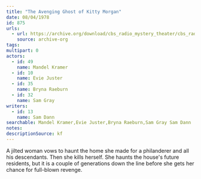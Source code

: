 ```yaml
---
title: "The Avenging Ghost of Kitty Morgan"
date: 08/04/1978
id: 875
urls: 
  - url: https://archive.org/download/cbs_radio_mystery_theater/cbs_radio_mystery_theater-0851-0900.zip/cbs_radio_mystery_theater-0851-0900%2Fcbsrmt_0875_the_avenging_ghost_of_kitty_morgan.mp3
    source: archive-org
tags: 
multipart: 0
actors:  
  - id: 49
    name: Mandel Kramer  
  - id: 10
    name: Evie Juster  
  - id: 35
    name: Bryna Raeburn  
  - id: 32
    name: Sam Gray
writers:  
  - id: 13
    name: Sam Dann
searchable: Mandel Kramer,Evie Juster,Bryna Raeburn,Sam Gray Sam Dann
notes: 
descriptionSource: kf
---
```

A jilted woman vows to haunt the home she made for a philanderer and all his descendants. Then she kills herself. She haunts the house's future residents, but it is a couple of generations down the line before she gets her chance for full-blown revenge.